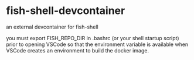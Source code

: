 # fish-shell-devcontainer
an external devcontainer for fish-shell

you must export FISH_REPO_DIR in .bashrc (or your shell startup script) prior to
opening VSCode so that the environment variable is available when VSCode creates
an environment to build the docker image.